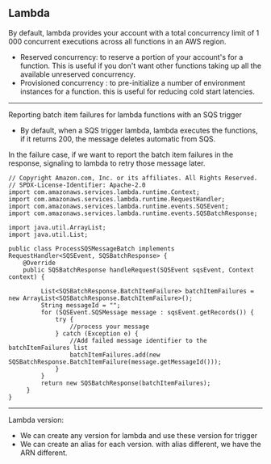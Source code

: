 ## Lambda 

By default, lambda provides your account with a total concurrency limit of 1 000 concurrent executions across all functions in an AWS region.

- Reserved concurrency: to reserve a portion of your account's for a function. This is useful if you don't want other functions taking up all the available unreserved concurrency.
- Provisioned concurrency : to pre-initialize a number of environment instances for a function. this is useful for reducing cold start latencies.
------------

Reporting batch item failures for lambda functions with an SQS trigger
- By default, when a SQS trigger lambda, lambda executes the functions, if it returns 200, the message deletes automatic from SQS.

In the failure case, if we want to report the batch item failures in the response, signaling to lambda to retry those message later.

```
// Copyright Amazon.com, Inc. or its affiliates. All Rights Reserved.
// SPDX-License-Identifier: Apache-2.0
import com.amazonaws.services.lambda.runtime.Context;
import com.amazonaws.services.lambda.runtime.RequestHandler;
import com.amazonaws.services.lambda.runtime.events.SQSEvent;
import com.amazonaws.services.lambda.runtime.events.SQSBatchResponse;
 
import java.util.ArrayList;
import java.util.List;
 
public class ProcessSQSMessageBatch implements RequestHandler<SQSEvent, SQSBatchResponse> {
    @Override
    public SQSBatchResponse handleRequest(SQSEvent sqsEvent, Context context) {
 
         List<SQSBatchResponse.BatchItemFailure> batchItemFailures = new ArrayList<SQSBatchResponse.BatchItemFailure>();
         String messageId = "";
         for (SQSEvent.SQSMessage message : sqsEvent.getRecords()) {
             try {
                 //process your message
             } catch (Exception e) {
                 //Add failed message identifier to the batchItemFailures list
                 batchItemFailures.add(new SQSBatchResponse.BatchItemFailure(message.getMessageId()));
             }
         }
         return new SQSBatchResponse(batchItemFailures);
     }
}
```
-----
Lambda version:
- We can create any version for lambda and use these version for trigger
- We can create an alias for each version. with alias different, we have the ARN different.